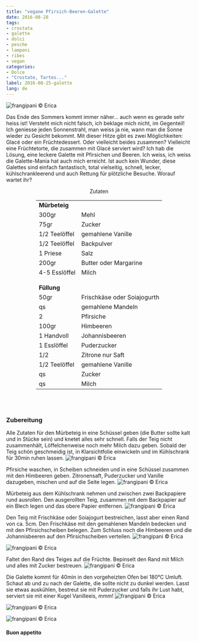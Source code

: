 ```yaml
---
title: "vegane Pfirsich-Beeren-Galette"
date: 2016-08-28
tags:
- crostata
- galette
- dolci
- pesche
- lamponi
- ribes
- vegan
categories:
- Dolce
- "Crostate, Tartes..."
label: 2016-08-25-galette
lang: de
---
```

![](../2016-08-28-galette-alle-pesche-e-frutti-rossi/header.jpg "frangipani © Erica")

Das Ende des Sommers kommt immer näher... auch wenn es gerade sehr heiss ist! Versteht mich nicht falsch, ich beklage mich nicht, im Gegenteil! Ich geniesse jeden Sonnenstrahl, man weiss ja nie, wann man die Sonne wieder zu Gesicht bekommt. Mit dieser Hitze gibt es zwei Möglichkeiten: Glacé oder ein Früchtedessert. Oder vielleicht beides zusammen? Vielleicht eine Früchtetorte, die zusammen mit Glacé serviert wird? Ich hab die Lösung, eine leckere Galette mit Pfirsichen und Beeren. Ich weiss, ich weiss die Galette-Mania hat auch mich erreicht. Ist auch kein Wunder, diese Galettes sind einfach fantastisch, total vielseitig, schnell, lecker, kühlschrankleerend und auch Rettung für plötzliche Besuche. Worauf wartet ihr?

<div id="wrapper" style="text-align: center">
  <div id="yourdiv" style="display: inline-block;">
    <div class="ingredients">
      <div class="ingredients-title">Zutaten</div>
      <table>
        <tbody>
          <tr>
            <td colspan="2"><b>Mürbeteig</b></td>
          </tr>
          <tr>
            <td>300gr</td>
            <td>Mehl</td>
          </tr>
          <tr>
            <td>75gr</td>
            <td>Zucker</td>
          </tr>
          <tr>
            <td>1/2 Teelöffel</td>
            <td>gemahlene Vanille</td>
          </tr>
          <tr>
            <td>1/2 Teelöffel</td>
            <td>Backpulver</td>
          </tr>
          <tr>  
            <td>1 Priese</td>
            <td>Salz</td>
          </tr>
          <tr>
            <td>200gr</td>
            <td>Butter oder Margarine</td>
          </tr>
          <tr>
            <td>4-5 Esslöffel</td>
            <td>Milch</td>
          </tr>
          <tr style="height: 15px;"></tr>
          <tr>          
            <td colspan="2"><b>Füllung</b></td>
          </tr>      
          <tr>
            <td>50gr</td>
            <td>Frischkäse oder Soiajogurth</td>
          </tr>
          <tr>
            <td>qs</td>
            <td>gemahlene Mandeln</td>
          </tr>
          <tr>
            <td>2</td>
            <td>Pfirsiche</td>
          </tr>
          <tr>
            <td>100gr</td>
            <td>Himbeeren</td>
          </tr>
          <tr>
            <td>1 Handvoll</td>
            <td>Johannisbeeren</td>
          </tr>
          <tr>
            <td>1 Esslöffel</td>
            <td>Puderzucker</td>
          </tr>
          <tr>
            <td>1/2</td>
            <td>Zitrone nur Saft</td>
          </tr>
          <tr>
            <td>1/2 Teelöffel</td>
            <td>gemahlene Vanille</td>
          </tr>
          <tr>
            <td>qs</td>
            <td>Zucker</td>
          </tr>
          <tr>
            <td>qs</td>
            <td>Milch</td>       
          </tr>
        </tbody>
      </table>
      <br></br>
    </div>
  </div>
</div>


<h3>
  <font color="grey">
    <i class="fa fa-cogs"></i>
  </font> Zubereitung
</h3>

Alle Zutaten für den Mürbeteig in eine Schüssel geben (die Butter sollte kalt und in Stücke sein) und knetet alles sehr schnell. Falls der Teig nicht zusammenhält, Löffelchenweise noch mehr Milch dazu geben. Sobald der Teig schön geschmeidig ist, in Klarsichtfolie einwickeln und im Kühlschrank für 30min ruhen lassen.
![](../2016-08-28-galette-alle-pesche-e-frutti-rossi/impasto.jpg "frangipani © Erica")

Pfirsiche waschen, in Scheiben schneiden und in eine Schüssel zusammen mit den Himbeeren geben. Zitronensaft, Puderzucker und Vanille dazugeben, mischen und auf die Seite legen.
![](../2016-08-28-galette-alle-pesche-e-frutti-rossi/frutta.jpg "frangipani © Erica")

Mürbeteig aus dem Kühlschrank nehmen und zwischen zwei Backpapiere rund ausrollen. Den ausgerollten Teig, zusammen mit dem Backpapier auf ein Blech legen und das obere Papier entfernen. 
![](../2016-08-28-galette-alle-pesche-e-frutti-rossi/stesa.jpg "frangipani © Erica")

Den Teig mit Frischkäse oder Soiajogurt bestreichen, lasst aber einen Rand von ca. 5cm. Den Frischkäse mit den gemahlenen Mandeln bedecken und mit den Pfirsichscheiben belegen. Zum Schluss noch die Himbeeren und die Johannisbeeren auf den Pfirsichscheiben verteilen.
![](../2016-08-28-galette-alle-pesche-e-frutti-rossi/farcire.jpg "frangipani © Erica")

![](../2016-08-28-galette-alle-pesche-e-frutti-rossi/farcita.jpg "frangipani © Erica")

Faltet den Rand des Teiges auf die Früchte. Bepinselt den Rand mit Milch und alles mit Zucker bestreuen.
![](../2016-08-28-galette-alle-pesche-e-frutti-rossi/teglia.jpg "frangipani © Erica")

Die Galette kommt für 40min in den vorgeheizten Ofen bei 180°C Umluft. Schaut ab und zu nach der Galette, die sollte nicht zu dunkel werden. Lasst sie etwas auskühlen, bestreut sie mit Puderzucker und falls ihr Lust habt, serviert sie mit einer Kugel Vanilleeis, mmm!
![](../2016-08-28-galette-alle-pesche-e-frutti-rossi/risultato1.jpg "frangipani © Erica")

![](../2016-08-28-galette-alle-pesche-e-frutti-rossi/risultato2.jpg "frangipani © Erica")

![](../2016-08-28-galette-alle-pesche-e-frutti-rossi/risultato3.jpg "frangipani © Erica")

<h4>Buon appetito
  <font color="red">
    <i class="fa fa-smile-o"></i>
  </font>
</h4>
